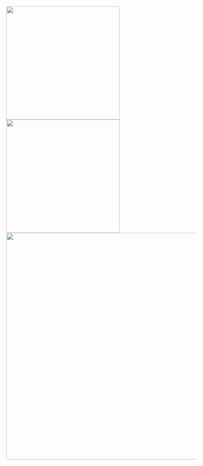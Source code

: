<img src="https://github.com/iUsmanN/ios-floating-tabbar/assets/107039878/a0988d21-ce2f-4b0a-839d-728c2c0fc7ae" width=300>
<img src="https://github.com/iUsmanN/ios-floating-tabbar/assets/107039878/a6b70ae9-95f9-4ac0-837f-32fb5a10da71" width=300>
<img src="https://github.com/iUsmanN/ios-floating-tabbar/assets/107039878/48840e71-2c4a-455d-b066-c7e29c941fda" width=600>
